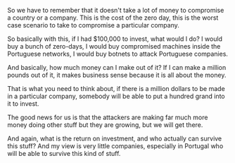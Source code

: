 So we have to remember that it doesn't take a lot of money to compromise a country or a company. This is the cost of the zero day, this is the worst case scenario to take to compromise a particular company.

So basically with this, if I had $100,000 to invest, what would I do? I would buy a bunch of zero-days, I would buy compromised machines inside the Portuguese networks, I would buy botnets to attack Portuguese companies.

And basically, how much money can I make out of it? If I can make a million pounds out of it, it makes business sense because it is all about the money.

That is what you need to think about, if there is a million dollars to be made in a particular company, somebody will be able to put a hundred grand into it to invest.

The good news for us is that the attackers are making far much more money doing other stuff but they are growing, but we will get there.

And again, what is the return on investment, and who actually can survive this stuff? And my view is very little companies, especially in Portugal who will be able to survive this kind of stuff.
